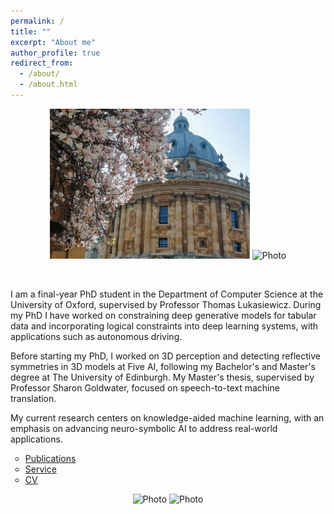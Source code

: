 ```yaml
---
permalink: /
title: ""
excerpt: "About me"
author_profile: true
redirect_from: 
  - /about/
  - /about.html
---
```


<!--- 
<p align="center">
  <img src="https://raw.githubusercontent.com/mihaela-stoian/mihaela-stoian.github.io/main/images/profile/background_profile2.jpg" alt="Photo" style="width: 690px;"/> 
</p>
-->

<!---
<p align="center">
  <img src="https://raw.githubusercontent.com/mihaela-stoian/mihaela-stoian.github.io/main/images/profile/background_profile2.jpg" alt="Photo" style="width: 620px; height: 450px"/> 
</p>
-->


<p align="center">
  <img src="https://raw.githubusercontent.com/mihaela-stoian/mihaela-stoian.github.io/main/images/profile/background_profile2.jpg" alt="Photo" style="width: 320px;"/>
  <img src="https://raw.githubusercontent.com/mihaela-stoian/mihaela-stoian.github.io/main/images/profile/IMG_20230407_133724.jpg" alt="Photo" style="width: 320px;"/> 
</p>


<br>

I am a final-year PhD student in the Department of Computer Science at the University of Oxford, supervised by Professor Thomas Lukasiewicz.
During my PhD I have worked on constraining deep generative models for tabular data and incorporating logical constraints into deep learning systems, with applications such as autonomous driving. 

Before starting my PhD, I worked on 3D perception and detecting reflective symmetries in 3D models at Five AI, following my Bachelor's and Master's degree at The University of Edinburgh. 
My Master's thesis, supervised by Professor Sharon Goldwater, focused on speech-to-text machine translation.

My current research centers on knowledge-aided machine learning, with an emphasis on advancing neuro-symbolic AI to address real-world applications.


<style>
ul {
list-style-type: circle;
}
</style>

* [Publications](https://mihaela-stoian.github.io/publications/)
* [Service](https://mihaela-stoian.github.io/service/)
* [CV](https://mihaela-stoian.github.io/cv/) 


<!---
<p align="center">
<img src="../images/profile/IMG_20230615_141536.jpg" alt="Photo" style="width: 220px;"/> 
    <img src="../images/profile/IMG_20231123_143104.jpg" alt="Photo" style="width: 220px;"/> 
  <img src="../images/profile/IMG_20220712_212401.jpg" alt="Photo" style="width: 220px;"/>
</p>
-->



<p align="center">
<img src="https://raw.githubusercontent.com/mihaela-stoian/mihaela-stoian.github.io/main/images/profile/IMG_20230501_163947.jpg" alt="Photo" style="width: 320px;"/> 
  <img src="https://raw.githubusercontent.com/mihaela-stoian/mihaela-stoian.github.io/main/images/profile/IMG_20230501_164114.jpg" alt="Photo" style="width: 320px;"/> 
</p>
